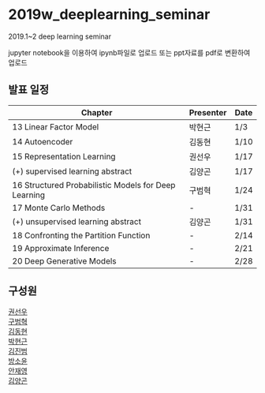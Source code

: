 # 2019w_deeplearning_seminar
2019.1~2 deep learning seminar

jupyter notebook을 이용하여 ipynb파일로 업로드
또는 ppt자료를 pdf로 변환하여 업로드

## 발표 일정

 Chapter | Presenter | Date
 ---|---|---
 13 Linear Factor Model | 박현근 | 1/3 
 14 Autoencoder  | 김동현 | 1/10 
 15 Representation Learning | 권선우 | 1/17 
 (+) supervised learning abstract | 김양곤 | 1/17
 16 Structured Probabilistic Models for Deep Learning | 구범혁 | 1/24 
 17 Monte Carlo Methods | - | 1/31 
 (+) unsupervised learning abstract | 김양곤 | 1/31 
 18 Confronting the Partition Function | - | 2/14 
 19 Approximate Inference | - | 2/21 
 20 Deep Generative Models | - | 2/28 

## 구성원
[권선우](https://github.com/sunwoo91)  
[구범혁](https://github.com/llamakoo)  
[김동현](https://github.com/henniekim)  
[박현근](https://github.com/hgeun)  
[김진범](https://github.com/rubai1597)  
[방소윤](https://github.com/bbangso)  
[안재영](https://github.com/93ahnjy)  
[김양곤](https://github.com/pixar0407)  
